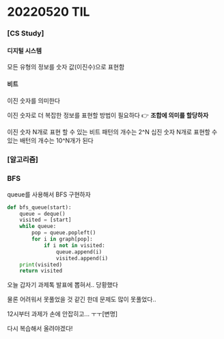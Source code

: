 # 20220520 TIL

### [CS Study]

#### 디지털 시스템
모든 유형의 정보를 숫자 값(이진수)으로 표현함

#### 비트
이진 숫자를 의미한다

이진 숫자로 더 복잡한 정보를 표현할 방법이 필요하다 👉 **조합에 의미를 할당하자**

이진 숫자 N개로 표현 할 수 있는 비트 패턴의 개수는 2^N
십진 숫자 N개로 표현할 수 있는 배턴의 개수는 10^N개가 된다



### [알고리즘]

### BFS

queue를 사용해서 BFS 구현하자

```python
def bfs_queue(start):
    queue = deque()
    visited = [start]
    while queue:
        pop = queue.popleft()
        for i in graph[pop]:
            if i not in visited:
                queue.append(i)
                visited.append(i)
    print(visited)
    return visited
```

오늘 갑자기 과제톡 발표에 뽑혀서.. 당황했다

물론 어려워서 못풀었을 것 같긴 한데 문제도 많이 못풀었다.. 

12시부터 과제가 손에 안잡히고... ㅜㅜ[변명]

다시 복습해서 올려야겠다!